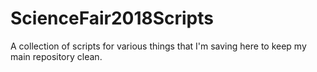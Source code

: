 # ScienceFair2018Scripts
A collection of scripts for various things that I'm saving here to keep my main repository clean.
